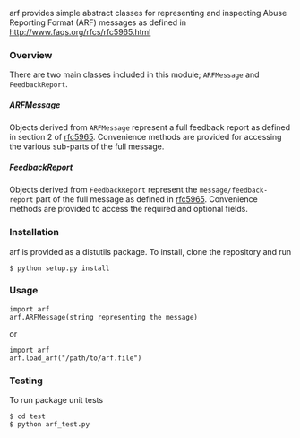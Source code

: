 arf provides simple abstract classes for representing and inspecting Abuse
Reporting Format (ARF) messages as defined in 
http://www.faqs.org/rfcs/rfc5965.html

### Overview 
There are two main classes included in this module; `ARFMessage` and 
`FeedbackReport`.

##### ARFMessage
Objects derived from `ARFMessage` represent a full feedback report as defined
in section 2 of [rfc5965](http://www.faqs.org/rfcs/rfc5965.html). Convenience
methods are provided for accessing the various sub-parts of the full message.

##### FeedbackReport
Objects derived from `FeedbackReport` represent the `message/feedback-report`
part of the full message as defined in [rfc5965](http://www.faqs.org/rfcs/rfc5965.html). Convenience methods are provided to access the required and optional
fields.

### Installation
arf is provided as a distutils package. To install, clone the repository and
run 

    $ python setup.py install

### Usage

    import arf
    arf.ARFMessage(string representing the message)

or
    
    import arf
    arf.load_arf("/path/to/arf.file")

### Testing
To run package unit tests

    $ cd test
    $ python arf_test.py
